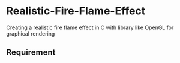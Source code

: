# Realistic-Fire-Flame-Effect
Creating a realistic fire flame effect in C with library like OpenGL for graphical rendering

## Requirement 

